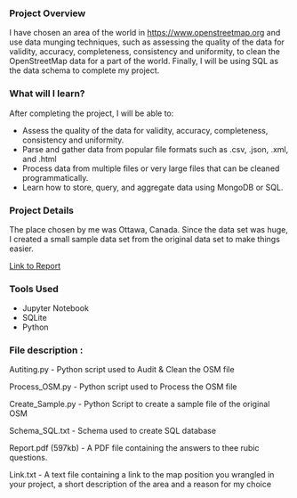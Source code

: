 ### Project Overview
I have chosen an area of the world in https://www.openstreetmap.org and use data munging techniques, such as assessing the quality of the data for validity, accuracy, completeness, consistency and uniformity, to clean the OpenStreetMap data for a part of the world. Finally, I will be using SQL as the data schema to complete my project.

### What will I learn?
After completing the project, I will be able to:

* Assess the quality of the data for validity, accuracy, completeness, consistency and uniformity.
* Parse and gather data from popular file formats such as .csv, .json, .xml, and .html
* Process data from multiple files or very large files that can be cleaned programmatically.
* Learn how to store, query, and aggregate data using MongoDB or SQL.

### Project Details
The place chosen by me was Ottawa, Canada. Since the data set was huge, I created a small sample data set from the original data set to make things easier. 

[Link to Report](https://github.com/YasserArafath/Udacity-Nanodegree-Projects/blob/master/Project%202%20-%20Wrangle%20OpenStreetMap%20Data/Report.pdf)

### Tools Used
* Jupyter Notebook
* SQLite
* Python

### File description : 

Autiting.py  - Python script used to Audit & Clean the OSM file

Process_OSM.py - Python script used to Process the OSM file

Create_Sample.py - Python Script to create a sample file of the original OSM

Schema_SQL.txt - Schema used to create SQL database

Report.pdf (597kb) - A PDF file containing the answers to thee rubic questions.

Link.txt  - A text file containing a link to the map position you wrangled in your project, a short description of the area and a reason for my choice
